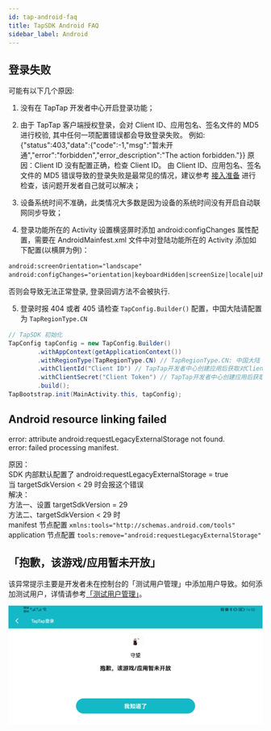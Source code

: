 ```yaml
---
id: tap-android-faq
title: TapSDK Android FAQ
sidebar_label: Android
---
```


## 登录失败
可能有以下几个原因: 

1. 没有在 TapTap 开发者中心开启登录功能；

2. 由于 TapTap 客户端授权登录，会对 Client ID、应用包名、签名文件的 MD5 进行校验, 其中任何一项配置错误都会导致登录失败。
例如:{"status":403,"data":{"code":-1,"msg":"暂未开通","error":"forbidden","error_description":"The action forbidden."}}
原因：Client ID 没有配置正确，检查 Client ID。 由 Client ID、应用包名、签名文件的 MD5 错误导致的登录失败是最常见的情况，建议参考 [接入准备](/sdk/start/get-ready)  进行检查，该问题开发者自己就可以解决；

3. 设备系统时间不准确，此类情况大多数是因为设备的系统时间没有开启自动联网同步导致；

4. 登录功能所在的 Activity 设置横竖屏时添加 android:configChanges 属性配置，需要在 AndroidMainfest.xml 文件中对登陆功能所在的 Activity 添加如下配置(以横屏为例)：
```xml
android:screenOrientation="landscape"
android:configChanges="orientation|keyboardHidden|screenSize|locale|uiMode|screenLayout"
```
否则会导致无法正常登录, 登录回调方法不会被执行.

5. 登录时报 404 或者 405 
请检查 `TapConfig.Builder()` 配置，中国大陆请配置为 `TapRegionType.CN`
```java
// TapSDK 初始化
TapConfig tapConfig = new TapConfig.Builder()
        .withAppContext(getApplicationContext())
        .withRegionType(TapRegionType.CN) // TapRegionType.CN: 中国大陆  TapRegionType.IO: 国际
        .withClientId("Client ID") // TapTap开发者中心创建应用后获取对Client ID
        .withClientSecret("Client Token") // TapTap开发者中心创建应用后获取对Client Token
        .build();
TapBootstrap.init(MainActivity.this, tapConfig);
```


## Android resource linking failed
error: attribute android:requestLegacyExternalStorage not found.  
error: failed processing manifest.

原因：  
SDK 内部默认配置了 android:requestLegacyExternalStorage = true  
当 targetSdkVersion < 29 时会报这个错误  
解决：  
方法一、设置 targetSdkVersion = 29  
方法二、targetSdkVersion < 29 时  
manifest 节点配置 `xmlns:tools="http://schemas.android.com/tools"`  
application 节点配置 `tools:remove="android:requestLegacyExternalStorage"`

## 「抱歉，该游戏/应用暂未开放」

该异常提示主要是开发者未在控制台的「测试用户管理」中添加用户导致。如何添加测试用户，详情请参考[「测试用户管理」](https://developer.taptap.com/v2-doc/sdk/pro-in#%E4%B8%89%E3%80%81%E6%B5%8B%E8%AF%95%E7%94%A8%E6%88%B7%E7%AE%A1%E7%90%86)。

![](/img/tap_android_test.png)